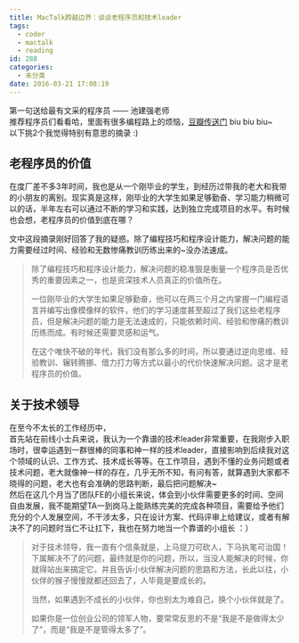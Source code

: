 ```yaml
---
title: MacTalk跨越边界：谈谈老程序员和技术leader
tags:
  - coder
  - mactalk
  - reading
id: 288
categories:
  - 未分类
date: 2016-03-21 17:08:19
---
```


第一句送给最有文采的程序员 —— 池建强老师  
推荐程序员们看看哈，里面有很多编程路上的烦恼，[豆瓣传送门](https://book.douban.com/subject/26663519/) biu biu biu~  
以下挑2个我觉得特别有意思的摘录 :)

<!--more-->

## 老程序员的价值
在度厂差不多3年时间，我也是从一个刚毕业的学生，到经历过带我的老大和我带的小朋友的离别。现实真是这样，刚毕业的大学生如果足够勤奋、学习能力稍微可以的话，半年左右可以通过不断的学习和实践，达到独立完成项目的水平。有时候也会想，老程序员的价值到底在哪？

文中这段摘录刚好回答了我的疑惑。除了编程技巧和程序设计能力，解决问题的能力需要经过时间、经验和无数惨痛教训历练出来的~没办法速成。  
> 除了编程技巧和程序设计能力，解决问题的稳准狠是衡量一个程序员是否优秀的重要因素之一，也是资深技术人员真正的价值所在。
>   
> 一位刚毕业的大学生如果足够勤奋，他可以在两三个月之内掌握一门编程语言并编写出像模像样的软件，他们的学习速度甚至超过了我们这些老程序员，但是解决问题的能力是无法速成的，只能依赖时间、经验和惨痛的教训历练而成。有时候还需要灵感和运气。 
>    
> 在这个唯快不破的年代，我们没有那么多的时间，所以要通过逆向思维、经验教训、辗转腾挪、借力打力等方式以最小的代价快速解决问题。这才是老程序员的价值。

## 关于技术领导

在至今不太长的工作经历中，  
首先站在前线小士兵来说，我认为一个靠谱的技术leader非常重要，在我刚步入职场时，很幸运遇到一群很棒的同事和神一样的技术leader，直接影响到后续我对这个领域的认识、工作方式、技术成长等等。在工作项目，遇到不懂的业务问题或者技术问题，老大就像神一样的存在，几乎无所不知，有问有答，就算遇到大家都不晓得的问题，老大也有会准确的思路判断，最后把问题解决~  
然后在这几个月当了团队FE的小组长来说，体会到小伙伴需要更多的时间、空间自由发展，我不能期望TA一到岗马上能熟练完美的完成各种项目，需要给予他们充分的个人发展空间，不干涉太多，只在设计方案、代码评审上给建议，或者有解决不了的问题时当仁不让扛下，我也在努力地当一个靠谱的小组长 ：）  
> 对于技术领导，我一直有个信条就是，上马提刀可砍人，下马执笔可治国！下属解决不了的问题，最终就是你的问题，所以，当没人能解决的时候，你就得站出来搞定它。并且告诉小伙伴解决问题的思路和方法，长此以往，小伙伴的猴子慢慢就都还回去了，人毕竟是要成长的。  
>    
> 当然，如果遇到不成长的小伙伴，你也别太为难自己，换个小伙伴就是了。  
>   
> 如果你是一位创业公司的领军人物，要常常反思的不是“我是不是做得太少了”，而是“我是不是管得太多了”。
